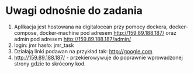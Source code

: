 # Uwagi odnośnie do zadania

1. Aplikacja jest hostowana na digitalocean przy pomocy dockera, docker-compose, docker-machine pod adresem http://159.89.188.187/
oraz admin pod adresem http://159.89.188.187/admin/
2. login: jmr hasło: jmr_task
3. Działają linki podawan na przykład tak: http://google.com
4. http://159.89.188.187/<shortcut> - przekierowywuje do poprawnie wprowadzonej strony gdzie <shortcut> to skrócony kod.
